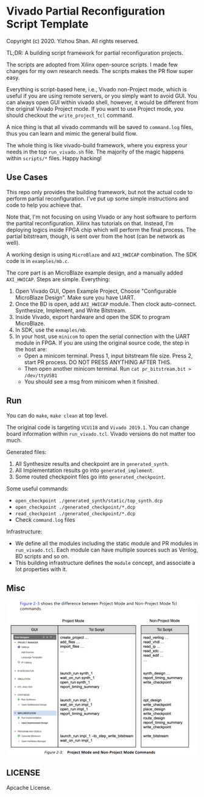 # Vivado Partial Reconfiguration Script Template

Copyright (c) 2020. Yizhou Shan. All rights reserved.

TL;DR: A building script framework for partial reconfiguration projects.

The scripts are adopted from Xilinx open-source scripts.
I made few changes for my own research needs.
The scripts makes the PR flow super easy.

Everything is script-based here, i.e., Vivado non-Project mode,
which is useful if you are using remote servers, or you simply want to avoid GUI.
You can always open GUI within vivado shell, however, it would be different from the original Vivado Project mode.
If you want to use Project mode, you should checkout the `write_project_tcl` command.

A nice thing is that all vivado commands will be saved to `command.log` files,
thus you can learn and mimic the general build flow.

The whole thing is like vivado-build framework,
where you express your needs in the top `run_vivado.sh` file.
The majority of the magic happens within `scripts/*` files.
Happy hacking!

## Use Cases

This repo only provides the building framework, but not the actual code to perform partial reconfiguration.
I've put up some simple instructions and code to help you achieve that.

Note that, I'm not focusing on using Vivado or any host software to perform the partital reconfiguration.
Xilinx has tutorials on that.
Instead, I'm deploying logics inside FPGA chip which will perform the final process.
The partial bitstream, though, is sent over from the host (can be network as well).

A working design is using `MicroBlaze` and `AXI_HWICAP` combination.
The SDK code is in `examples/mb.c`.

The core part is an MicroBlaze example design, and a manually added `AXI_HWICAP`.
Steps are simple. Everything:

1. Open Vivado GUI, Open Example Project, Choose "Configurable MicroBlaze Design". Make sure you have UART.
2. Once the BD is open, add `AXI_HWICAP` module. Then clock auto-connect. Synthesize, Implement, and Write Bitstream.
3. Inside Vivado, export hardware and open the SDK to program MicroBlaze.
4. In SDK, use the `exmaples/mb`.
5. In your host, use `minicom` to open the serial connection with the UART module in FPGA.
   If you are using the original source code, the step in the host are:
    - Open a minicom terminal.
      Press 1, input bitstream file size.
      Press 2, start PR process. DO NOT PRESS ANYTHING AFTER THIS.
    - Then open another minicom terminal.
      Run `cat pr_bitstream.bit > /dev/ttyUSB1`
    - You should see a msg from minicom when it finished.

## Run

You can do `make`, `make clean` at top level.

The original code is targeting `VCU118` and `Vivado 2019.1`.
You can change board information within `run_vivado.tcl`.
Vivado versions do not matter too much.

Generated files:

1. All Synthesize results and checkpoint are in `generated_synth`.
2. All Implementation results go into `generated_implement`.
3. Some routed checkpoint files go into `generated_checkpoint`.

Some useful commands:

- `open_checkpoint ./generated_synth/static/top_synth.dcp`
- `open_checkpoint ./generated_checkpoint/*.dcp`
- `read_checkpoint ./generated_checkpoint/*.dcp`
- Check `command.log` files

Infrastructure:

- We define all the modules including the static module and PR modules in `run_vivado.tcl`.
  Each module can have multiple sources such as Verilog, BD scripts and so on.
- This building infrastructure defines the `module` concept, and associate a lot properties with it.

## Misc
![image](assets/screenshot-script.png)

## LICENSE
Apcache License.
